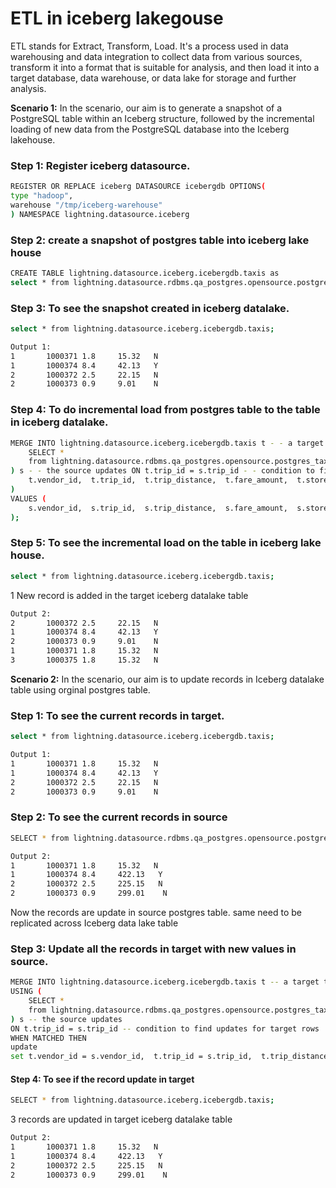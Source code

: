 # ETL in iceberg lakegouse
ETL stands for Extract, Transform, Load. It's a process used in data warehousing and data integration to collect data from various sources, transform it into a format that is suitable for analysis, and then load it into a target database, data warehouse, or data lake for storage and further analysis.

**Scenario 1:**
In the scenario, our aim is to generate a snapshot of a PostgreSQL table within an Iceberg structure, followed by the incremental loading of new data from the PostgreSQL database into the Iceberg lakehouse.


### Step 1: Register iceberg datasource.
```bash
REGISTER OR REPLACE iceberg DATASOURCE icebergdb OPTIONS(
type "hadoop",
warehouse "/tmp/iceberg-warehouse"
) NAMESPACE lightning.datasource.iceberg
```

### Step 2: create a snapshot of postgres table into iceberg lake house
```bash
CREATE TABLE lightning.datasource.iceberg.icebergdb.taxis as
select * from lightning.datasource.rdbms.qa_postgres.opensource.postgres_taxi;
```
### Step 3: To see the snapshot created in iceberg datalake.
```bash
select * from lightning.datasource.iceberg.icebergdb.taxis;
```
```bash
Output 1: 
1       1000371 1.8     15.32   N
1       1000374 8.4     42.13   Y
2       1000372 2.5     22.15   N
2       1000373 0.9     9.01    N
```
### Step 4: To do incremental load from postgres table to the table in iceberg datalake.

```bash
MERGE INTO lightning.datasource.iceberg.icebergdb.taxis t - - a target table USING (
    SELECT *
    from lightning.datasource.rdbms.qa_postgres.opensource.postgres_taxi
) s - - the source updates ON t.trip_id = s.trip_id - - condition to find updates for target rows WHEN NOT MATCHED THEN INSERT (
    t.vendor_id,  t.trip_id,  t.trip_distance,  t.fare_amount,  t.store_and_fwd_flag
)
VALUES (
    s.vendor_id,  s.trip_id,  s.trip_distance,  s.fare_amount,  s.store_and_fwd_flag
);
```
### Step 5: To see the incremental load on the table in iceberg lake house.
```bash
select * from lightning.datasource.iceberg.icebergdb.taxis;
```
1 New record is added in the target iceberg datalake table
```bash
Output 2:
2       1000372 2.5     22.15   N
1       1000374 8.4     42.13   Y
2       1000373 0.9     9.01    N
1       1000371 1.8     15.32   N
3       1000375 1.8     15.32   N
```

**Scenario 2:**
In the scenario, our aim is to update records in Iceberg datalake table using orginal postgres table.

### Step 1: To see the current records in target.
```bash
select * from lightning.datasource.iceberg.icebergdb.taxis;
```
```bash
Output 1: 
1       1000371 1.8     15.32   N
1       1000374 8.4     42.13   Y
2       1000372 2.5     22.15   N
2       1000373 0.9     9.01    N
```

### Step 2: To see the current records in source
```bash
SELECT * from lightning.datasource.rdbms.qa_postgres.opensource.postgres_taxi;
```
```bash
Output 2:
1       1000371 1.8     15.32   N
1       1000374 8.4     422.13   Y
2       1000372 2.5     225.15   N
2       1000373 0.9     299.01    N
```
Now the records are update in source postgres table. same need to be replicated across Iceberg data lake table

### Step 3:  Update all the records in target with new values in source.
```bash
MERGE INTO lightning.datasource.iceberg.icebergdb.taxis t -- a target table
USING (
    SELECT *
    from lightning.datasource.rdbms.qa_postgres.opensource.postgres_taxi
) s -- the source updates
ON t.trip_id = s.trip_id -- condition to find updates for target rows
WHEN MATCHED THEN
update
set t.vendor_id = s.vendor_id,  t.trip_id = s.trip_id,  t.trip_distance = s.trip_distance,  t.fare_amount = s.fare_amount,  t.store_and_fwd_flag = s.store_and_fwd_flag;
```
#### Step 4: To see if the record update in target
```bash
SELECT * from lightning.datasource.iceberg.icebergdb.taxis;
```
3 records are updated in target iceberg datalake table 
```bash
Output 2:
1       1000371 1.8     15.32   N
1       1000374 8.4     422.13   Y
2       1000372 2.5     225.15   N
2       1000373 0.9     299.01    N
````

